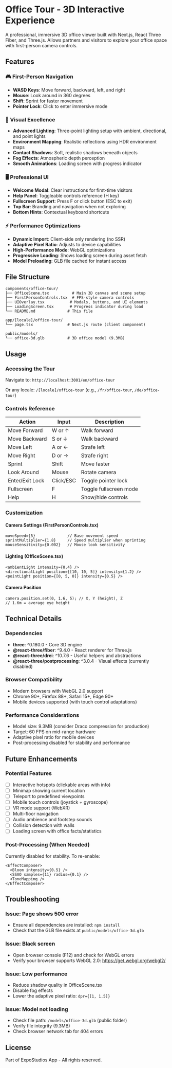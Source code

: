 # Office Tour - 3D Interactive Experience

A professional, immersive 3D office viewer built with Next.js, React Three Fiber, and Three.js. Allows partners and visitors to explore your office space with first-person camera controls.

## Features

### 🎮 First-Person Navigation
- **WASD Keys**: Move forward, backward, left, and right
- **Mouse**: Look around in 360 degrees
- **Shift**: Sprint for faster movement
- **Pointer Lock**: Click to enter immersive mode

### 🎨 Visual Excellence
- **Advanced Lighting**: Three-point lighting setup with ambient, directional, and point lights
- **Environment Mapping**: Realistic reflections using HDR environment maps
- **Contact Shadows**: Soft, realistic shadows beneath objects
- **Fog Effects**: Atmospheric depth perception
- **Smooth Animations**: Loading screen with progress indicator

### 🖥️ Professional UI
- **Welcome Modal**: Clear instructions for first-time visitors
- **Help Panel**: Toggleable controls reference (H key)
- **Fullscreen Support**: Press F or click button (ESC to exit)
- **Top Bar**: Branding and navigation when not exploring
- **Bottom Hints**: Contextual keyboard shortcuts

### ⚡ Performance Optimizations
- **Dynamic Import**: Client-side only rendering (no SSR)
- **Adaptive Pixel Ratio**: Adjusts to device capabilities
- **High-Performance Mode**: WebGL optimizations
- **Progressive Loading**: Shows loading screen during asset fetch
- **Model Preloading**: GLB file cached for instant access

## File Structure

```
components/office-tour/
├── OfficeScene.tsx          # Main 3D canvas and scene setup
├── FirstPersonControls.tsx  # FPS-style camera controls
├── UIOverlay.tsx           # Modals, buttons, and UI elements
├── LoadingScreen.tsx       # Progress indicator during load
└── README.md              # This file

app/[locale]/office-tour/
└── page.tsx               # Next.js route (client component)

public/models/
└── office-3d.glb          # 3D office model (9.3MB)
```

## Usage

### Accessing the Tour

Navigate to: `http://localhost:3001/en/office-tour`

Or any locale: `/[locale]/office-tour` (e.g., `/fr/office-tour`, `/de/office-tour`)

### Controls Reference

| Action | Input | Description |
|--------|-------|-------------|
| Move Forward | W or ↑ | Walk forward |
| Move Backward | S or ↓ | Walk backward |
| Move Left | A or ← | Strafe left |
| Move Right | D or → | Strafe right |
| Sprint | Shift | Move faster |
| Look Around | Mouse | Rotate camera |
| Enter/Exit Lock | Click/ESC | Toggle pointer lock |
| Fullscreen | F | Toggle fullscreen mode |
| Help | H | Show/hide controls |

### Customization

#### Camera Settings (FirstPersonControls.tsx)
```tsx
moveSpeed={5}              // Base movement speed
sprintMultiplier={1.8}     // Speed multiplier when sprinting
mouseSensitivity={0.002}   // Mouse look sensitivity
```

#### Lighting (OfficeScene.tsx)
```tsx
<ambientLight intensity={0.4} />
<directionalLight position={[10, 10, 5]} intensity={1.2} />
<pointLight position={[0, 5, 0]} intensity={0.5} />
```

#### Camera Position
```tsx
camera.position.set(0, 1.6, 5); // X, Y (height), Z
// 1.6m = average eye height
```

## Technical Details

### Dependencies
- **three**: ^0.180.0 - Core 3D engine
- **@react-three/fiber**: ^9.4.0 - React renderer for Three.js
- **@react-three/drei**: ^10.7.6 - Useful helpers and abstractions
- **@react-three/postprocessing**: ^3.0.4 - Visual effects (currently disabled)

### Browser Compatibility
- Modern browsers with WebGL 2.0 support
- Chrome 90+, Firefox 88+, Safari 15+, Edge 90+
- Mobile devices supported (with touch control adaptations)

### Performance Considerations
- Model size: 9.3MB (consider Draco compression for production)
- Target: 60 FPS on mid-range hardware
- Adaptive pixel ratio for mobile devices
- Post-processing disabled for stability and performance

## Future Enhancements

### Potential Features
- [ ] Interactive hotspots (clickable areas with info)
- [ ] Minimap showing current location
- [ ] Teleport to predefined viewpoints
- [ ] Mobile touch controls (joystick + gyroscope)
- [ ] VR mode support (WebXR)
- [ ] Multi-floor navigation
- [ ] Audio ambience and footstep sounds
- [ ] Collision detection with walls
- [ ] Loading screen with office facts/statistics

### Post-Processing (When Needed)
Currently disabled for stability. To re-enable:
```tsx
<EffectComposer>
  <Bloom intensity={0.5} />
  <SSAO samples={11} radius={0.1} />
  <ToneMapping />
</EffectComposer>
```

## Troubleshooting

### Issue: Page shows 500 error
- Ensure all dependencies are installed: `npm install`
- Check that the GLB file exists at `public/models/office-3d.glb`

### Issue: Black screen
- Open browser console (F12) and check for WebGL errors
- Verify your browser supports WebGL 2.0: https://get.webgl.org/webgl2/

### Issue: Low performance
- Reduce shadow quality in OfficeScene.tsx
- Disable fog effects
- Lower the adaptive pixel ratio: `dpr={[1, 1.5]}`

### Issue: Model not loading
- Check file path: `/models/office-3d.glb` (public folder)
- Verify file integrity (9.3MB)
- Check browser network tab for 404 errors

## License

Part of ExpoStudios App - All rights reserved.

